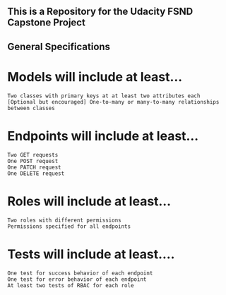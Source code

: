 ## This is a Repository for the Udacity FSND Capstone Project

## General Specifications
# Models will include at least…
    Two classes with primary keys at at least two attributes each
    [Optional but encouraged] One-to-many or many-to-many relationships between classes
# Endpoints will include at least…
    Two GET requests
    One POST request
    One PATCH request
    One DELETE request
# Roles will include at least…
    Two roles with different permissions
    Permissions specified for all endpoints
# Tests will include at least….
    One test for success behavior of each endpoint
    One test for error behavior of each endpoint
    At least two tests of RBAC for each role